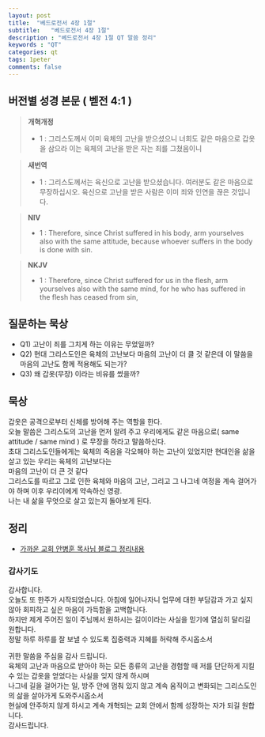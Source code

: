 ```yaml
---
layout: post
title:  "베드로전서 4장 1절"
subtitle:   "베드로전서 4장 1절"
description : "베드로전서 4장 1절 QT 말씀 정리"
keywords : "QT"
categories: qt
tags: 1peter
comments: false
---
```


## 버전별 성경 본문 ( 벧전 4:1 )

> **개혁개정**
>* 1 : 그리스도께서 이미 육체의 고난을 받으셨으니 너희도 같은 마음으로 갑옷을 삼으라 이는 육체의 고난을 받은 자는 죄를 그쳤음이니

> **새번역**
>* 1 : 그리스도께서는 육신으로 고난을 받으셨습니다. 여러분도 같은 마음으로 무장하십시오. 육신으로 고난을 받은 사람은 이미 죄와 인연을 끊은 것입니다.

> **NIV**
>* 1 : Therefore, since Christ suffered in his body, arm yourselves also with the same attitude, because whoever suffers in the body is done with sin.

> **NKJV**
>* 1 : Therefore, since Christ suffered for us in the flesh, arm yourselves also with the same mind, for he who has suffered in the flesh has ceased from sin,

## 질문하는 묵상

* Q1) 고난이 죄를 그치게 하는 이유는 무었일까? 
* Q2) 현대 그리스도인은 육체의 고난보다 마음의 고난이 더 클 것 같은데 이 말씀을 마음의 고난도 함께 적용해도 되는가? 
* Q3) 왜 갑옷(무장) 이라는 비유를 썼을까?  

## 묵상
갑옷은 공격으로부터 신체를 방어해 주는 역할을 한다.  
오늘 말씀은 그리스도의 고난을 먼저 알려 주고 우리에게도 같은 마음으로( same attitude / same mind ) 로 무장을 하라고 말씀하신다.  
초대 그리스도인들에게는 육체의 죽음을 각오해야 하는 고난이 있었지만 현대인을 삶을 살고 있는 우리는 육체의 고난보다는  
마음의 고난이 더 큰 것 같다   
그리스도를 따르고 그로 인한 육체와 마음의 고난, 그리고 그 나그네 여정을 계속 걸어가야 하며 이후 우리이에게 약속하신 영광.  
나는 내 삶을 무엇으로 살고 있는지 돌아보게 된다.  

## 정리
* [가까운 교회 안병훈 목사님 블로그 정리내용](https://blog.naver.com/tolerance2018)

### 감사기도

감사합니다.  
오늘도 또 한주가 시작되었습니다. 
아침에 일어나자니 업무에 대한 부담감과 가고 싶지 않아 회피하고 싶은 마음이 가득함을 고백합니다.  
하지만 제게 주어진 일이 주님께서 원하시는 길이이라는 사실을 믿기에 열심히 달리길 원합니다.  
정말 하루 하루를 잘 보낼 수 있도록 집중력과 지혜를 허락해 주시옵소서  

귀한 말씀을 주심을 감사 드립니다.  
육체의 고난과 마음으로 받아야 하는 모든 종류의 고난을 경험할 때 저를 단단하게 지킬 수 있는 갑옷을 얻었다는 사실을 잊지 않게 하시며  
나그네 길을 걸어가는 일, 방주 안에 멈춰 있지 않고 계속 움직이고 변화되는 그리스도인의 삶을 살아가게 도와주시옵소서  
현실에 안주하지 않게 하시고 계속 개혁되는 교회 안에서 함께 성장하는 자가 되길 원합니다.  
감사드립니다. 